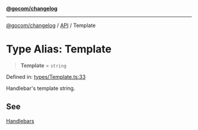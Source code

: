 [**@gocom/changelog**](../README.md)

***

[@gocom/changelog](../README.md) / [API](../Public/API.md) / Template

# Type Alias: Template

> **Template** = `string`

Defined in: [types/Template.ts:33](https://github.com/gocom/changelog/blob/e24f91cb230cdc8fe362bb59b7308549663a8b77/src/types/Template.ts#L33)

Handlebar's template string.

## See

[Handlebars](https://handlebarsjs.com/)
